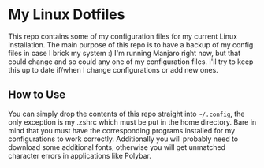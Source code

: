 # My Linux Dotfiles
This repo contains some of my configuration files for my current
Linux installation. The main purpose of this repo is to have a backup of my config files in case I brick my system :) I'm running Manjaro right now, but that could change and so could any one of my configuration files. I'll try to keep this up to date if/when I change configurations or add new ones.

## How to Use
You can simply drop the contents of this repo straight into `~/.config`, the only exception is my .zshrc which must be put in the home directory. Bare in mind that you must have the corresponding programs installed for my configurations to work correctly. Additionally you will probably need to download some additional fonts, otherwise you will get unmatched character errors in applications like Polybar.
